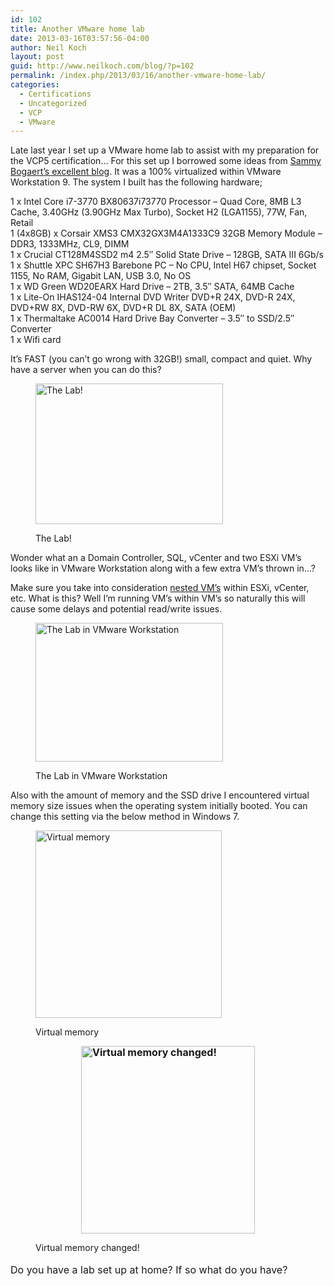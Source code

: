 ```yaml
---
id: 102
title: Another VMware home lab
date: 2013-03-16T03:57:56-04:00
author: Neil Koch
layout: post
guid: http://www.neilkoch.com/blog/?p=102
permalink: /index.php/2013/03/16/another-vmware-home-lab/
categories:
  - Certifications
  - Uncategorized
  - VCP
  - VMware
---
```

Late last year I set up a VMware home lab to assist with my preparation for the VCP5 certification&#8230; For this set up I borrowed some ideas from [Sammy Bogaert&#8217;s excellent blog](http://boerlowie.wordpress.com/2011/11/30/building-the-ultimate-vsphere-lab-part-1-the-story/). It was a 100% virtualized within VMware Workstation 9. The system I built has the following hardware;

<!--more-->

  
1 x Intel Core i7-3770 BX80637i73770 Processor &#8211; Quad Core, 8MB L3 Cache, 3.40GHz (3.90GHz Max Turbo), Socket H2 (LGA1155), 77W, Fan, Retail  
1 (4x8GB) x Corsair XMS3 CMX32GX3M4A1333C9 32GB Memory Module &#8211; DDR3, 1333MHz, CL9, DIMM  
1 x Crucial CT128M4SSD2 m4 2.5&#8243; Solid State Drive &#8211; 128GB, SATA III 6Gb/s  
1 x Shuttle XPC SH67H3 Barebone PC &#8211; No CPU, Intel H67 chipset, Socket 1155, No RAM, Gigabit LAN, USB 3.0, No OS  
1 x WD Green WD20EARX Hard Drive &#8211; 2TB, 3.5&#8243; SATA, 64MB Cache  
1 x Lite-On IHAS124-04 Internal DVD Writer DVD+R 24X, DVD-R 24X, DVD+RW 8X, DVD-RW 6X, DVD+R DL 8X, SATA (OEM)  
1 x Thermaltake AC0014 Hard Drive Bay Converter &#8211; 3.5&#8243; to SSD/2.5&#8243; Converter  
1 x Wifi card

It&#8217;s FAST (you can&#8217;t go wrong with 32GB!) small, compact and quiet. Why have a server when you can do this?<em id="__mceDel"><br /> <em id="__mceDel"></em></em><figure id="attachment_103" aria-describedby="caption-attachment-103" style="width: 300px" class="wp-caption aligncenter">

[<img loading="lazy" class="size-medium wp-image-103" alt="The Lab!" src="http://104.197.194.174/wp-content/uploads/2013/03/2013-03-15-22.58.10-300x225.jpg" width="300" height="225" srcset="http://www.neilkoch.com/wp-content/uploads/2013/03/2013-03-15-22.58.10-300x225.jpg 300w, http://www.neilkoch.com/wp-content/uploads/2013/03/2013-03-15-22.58.10-768x576.jpg 768w, http://www.neilkoch.com/wp-content/uploads/2013/03/2013-03-15-22.58.10-1024x768.jpg 1024w" sizes="(max-width: 300px) 100vw, 300px" />](http://104.197.194.174/wp-content/uploads/2013/03/2013-03-15-22.58.10.jpg)<figcaption id="caption-attachment-103" class="wp-caption-text">The Lab!</figcaption></figure> 

Wonder what an a Domain Controller, SQL, vCenter and two ESXi VM&#8217;s looks like in VMware Workstation along with a few extra VM&#8217;s thrown in&#8230;?

Make sure you take into consideration [nested VM&#8217;s](http://communities.vmware.com/docs/DOC-8970) within ESXi, vCenter, etc. What is this? Well I&#8217;m running VM&#8217;s within VM&#8217;s so naturally this will cause some delays and potential read/write issues.<figure id="attachment_104" aria-describedby="caption-attachment-104" style="width: 300px" class="wp-caption aligncenter">

[<img loading="lazy" class="size-medium wp-image-104" alt="The Lab in VMware Workstation" src="http://104.197.194.174/wp-content/uploads/2013/03/vmworkstationlab-300x222.jpg" width="300" height="222" srcset="http://www.neilkoch.com/wp-content/uploads/2013/03/vmworkstationlab-300x222.jpg 300w, http://www.neilkoch.com/wp-content/uploads/2013/03/vmworkstationlab-768x569.jpg 768w, http://www.neilkoch.com/wp-content/uploads/2013/03/vmworkstationlab-1024x759.jpg 1024w, http://www.neilkoch.com/wp-content/uploads/2013/03/vmworkstationlab.jpg 1244w" sizes="(max-width: 300px) 100vw, 300px" />](http://104.197.194.174/wp-content/uploads/2013/03/vmworkstationlab.jpg)<figcaption id="caption-attachment-104" class="wp-caption-text">The Lab in VMware Workstation</figcaption></figure> 

Also with the amount of memory and the SSD drive I encountered virtual memory size issues when the operating system initially booted. You can change this setting via the below method in Windows 7.<figure style="width: 298px" class="wp-caption aligncenter">

[<img loading="lazy" alt="Virtual memory" src="http://104.197.194.174/wp-content/uploads/2013/03/changevirtualmemory-298x300.jpg" width="298" height="300" />](http://104.197.194.174/wp-content/uploads/2013/03/changevirtualmemory.jpg)<figcaption class="wp-caption-text">Virtual memory</figcaption></figure> 

<p style="text-align: center;">
  <a style="font-weight: bold; text-align: left; font-size: 1rem; line-height: 1;" href="http://104.197.194.174/wp-content/uploads/2013/03/screen-shot.jpg"><img loading="lazy" class="size-medium wp-image-108" alt="Virtual memory changed!" src="http://104.197.194.174/wp-content/uploads/2013/03/screen-shot-278x300.jpg" width="278" height="300" srcset="http://www.neilkoch.com/wp-content/uploads/2013/03/screen-shot-278x300.jpg 278w, http://www.neilkoch.com/wp-content/uploads/2013/03/screen-shot.jpg 619w" sizes="(max-width: 278px) 100vw, 278px" /></a>
</p>

<dl class="wp-caption aligncenter" id="attachment_108" style="width: 288px;">
  <dd class="wp-caption-dd">
    Virtual memory changed!
  </dd>
</dl>

<span style="line-height: 1.714285714; font-size: 1rem;">Do you have a lab set up at home? If so what do you have?</span>